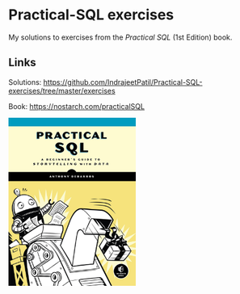Practical-SQL exercises
================

My solutions to exercises from the *Practical SQL* (1st Edition) book.

## Links

Solutions:
<https://github.com/IndrajeetPatil/Practical-SQL-exercises/tree/master/exercises>

Book: <https://nostarch.com/practicalSQL>

<img src="assets/cover.jpg" width="50%" />
